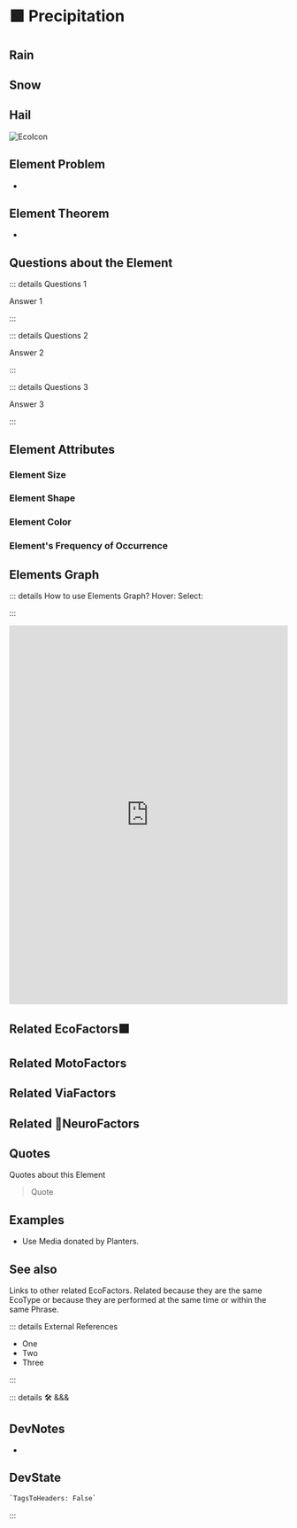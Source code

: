 
# 🟩  <eko>Precipitation</eko>

## Rain

## Snow

## Hail

![EcoIcon](/Eko/Eco_Icon.png)

## Element Problem

-

## Element Theorem

-

## Questions about the Element

::: details Questions 1

Answer 1

:::

::: details Questions 2

Answer 2

:::

::: details Questions 3

Answer 3

:::

## Element Attributes

### Element Size

### Element Shape

### Element Color

### Element's Frequency of Occurrence

## Elements Graph

::: details How to use Elements Graph?
Hover:
Select:

:::

<iframe
    width="100%"
    height="684"
    frameborder="0"
    src="https://observablehq.com/embed/@d3/force-directed-graph/2?cells=chart"
></iframe>

## Related <eko>EcoFactors</eko>🟩

## Related <moto>MotoFactors</moto>

## Related <via>ViaFactors</via>

## Related 💜<neuro>NeuroFactors</neuro>

## Quotes

Quotes about this Element

> Quote

## Examples

- Use Media donated by Planters.

## See also

Links to other related EcoFactors. Related because they are the same EcoType or because they are performed at the same time or within the same Phrase.

::: details External References

- One
- Two
- Three

:::

::: details 🛠 <dev>&&&</dev>

## DevNotes

-

## DevState

```py
`TagsToHeaders: False`
```

:::
